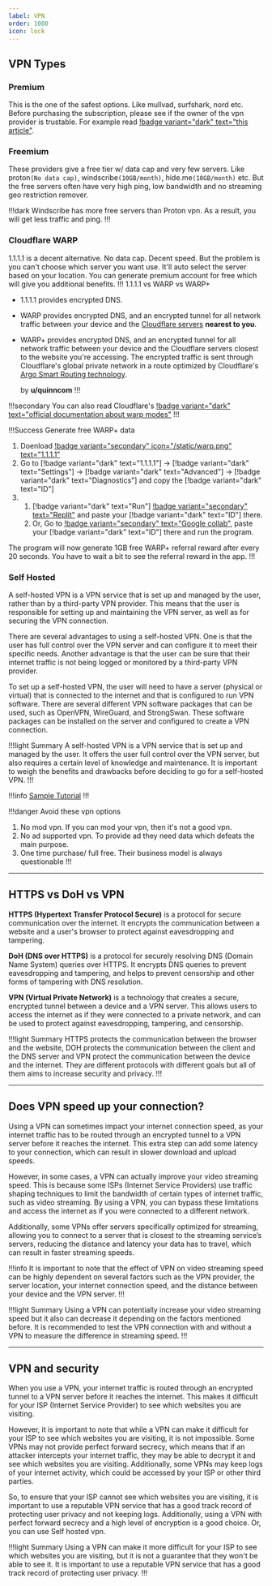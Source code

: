 ```yaml
---
label: VPN
order: 1000
icon: lock
---
```

## VPN Types

### Premium
This is the one of the safest options. Like mullvad, surfshark, nord etc. Before purchasing the subscription, please see if the owner of the vpn provider is trustable. For example read [!badge variant="dark" text="this article"](https://www.vpnmentor.com/blog/companies-secretly-own-dozens-vpns/).

### Freemium
These providers give a free tier w/ data cap and very few servers. Like proton`(No data cap)`, windscribe`(10GB/month)`, hide.me`(10GB/month)` etc. But the free servers often have very high ping, low bandwidth and no streaming geo restriction remover.

!!!dark
Windscribe has more free servers than Proton vpn. As a result, you will get less traffic and ping. 
!!!

### Cloudflare WARP

1.1.1.1 is a decent alternative. No data cap. Decent speed. But the problem is you can't choose which server you want use. It'll auto select the server based on your location. You can generate premium account for free which will give you additional benefits.
!!! 1.1.1.1 vs WARP vs WARP+
- 1.1.1.1 provides encrypted DNS.
- WARP provides encrypted DNS, and an encrypted tunnel for all network traffic between your device and the [Cloudflare servers](https://www.cloudflare.com/network/) **nearest to you**.
- WARP+ provides encrypted DNS, and an encrypted tunnel for all network traffic between your device and the Cloudflare servers closest to the website you're accessing. The encrypted traffic is sent through Cloudflare's global private network in a route optimized by Cloudflare's [Argo Smart Routing technology](https://www.cloudflare.com/products/argo-smart-routing/).

	by **u/quinncom**
!!!

!!!secondary You can also read Cloudflare's [!badge variant="dark" text="official documentation about warp modes"](https://developers.cloudflare.com/warp-client/warp-modes/)
!!!

!!!Success Generate free WARP+ data
1. Doenload [!badge variant="secondary" icon="/static/warp.png" text="1.1.1.1"](https://play.google.com/store/apps/details?id=com.cloudflare.onedotonedotonedotone)
2. Go to [!badge variant="dark" text="1.1.1.1"] → [!badge variant="dark" text="Settings"] → [!badge variant="dark" text="Advanced"] → [!badge variant="dark" text="Diagnostics"]  and copy the [!badge variant="dark" text="ID"]
3. 
	1. [!badge variant="dark" text="Run"] [!badge variant="secondary" text="Replit"](https://replit.com/@aliilapro/warp) and paste your [!badge variant="dark" text="ID"] there.
	2. Or, Go to [!badge variant="secondary" text="Google collab"](https://colab.research.google.com/github/TheCaduceus/WARP-UNLIMITED-ADVANCED/blob/main/ipynb/Colab.ipynb), paste your [!badge variant="dark" text="ID"] there and run the program.

The program will now generate 1GB free WARP+ referral reward after every 20 seconds. You have to wait a bit to see the referral reward in the app.
!!!

### Self Hosted

A self-hosted VPN is a VPN service that is set up and managed by the user, rather than by a third-party VPN provider. This means that the user is responsible for setting up and maintaining the VPN server, as well as for securing the VPN connection.

There are several advantages to using a self-hosted VPN. One is that the user has full control over the VPN server and can configure it to meet their specific needs. Another advantage is that the user can be sure that their internet traffic is not being logged or monitored by a third-party VPN provider.

To set up a self-hosted VPN, the user will need to have a server (physical or virtual) that is connected to the internet and that is configured to run VPN software. There are several different VPN software packages that can be used, such as OpenVPN, WireGuard, and StrongSwan. These software packages can be installed on the server and configured to create a VPN connection.

!!!light Summary
A self-hosted VPN is a VPN service that is set up and managed by the user. It offers the user full control over the VPN server, but also requires a certain level of knowledge and maintenance. It is important to weigh the benefits and drawbacks before deciding to go for a self-hosted VPN.
!!!

!!!info [Sample Tutorial](https://www.youtube.com/watch?v=E-CLtExRzX8)
!!!

!!!danger Avoid these vpn options
1. No mod vpn. If you can mod your vpn, then it's not a good vpn.
2. No ad supported vpn. To provide ad they need data which defeats the main purpose.
3. One time purchase/ full free. Their business model is always questionable
!!!
___

## HTTPS vs DoH vs VPN

**HTTPS (Hypertext Transfer Protocol Secure)** is a protocol for secure communication over the internet. It encrypts the communication between a website and a user's browser to protect against eavesdropping and tampering.

**DoH (DNS over HTTPS)** is a protocol for securely resolving DNS (Domain Name System) queries over HTTPS. It encrypts DNS queries to prevent eavesdropping and tampering, and helps to prevent censorship and other forms of tampering with DNS resolution.

**VPN (Virtual Private Network)** is a technology that creates a secure, encrypted tunnel between a device and a VPN server. This allows users to access the internet as if they were connected to a private network, and can be used to protect against eavesdropping, tampering, and censorship.

!!!light Summary
HTTPS protects the communication between the browser and the website, DOH protects the communication between the client and the DNS server and VPN protect the communication between the device and the internet. They are different protocols with different goals but all of them aims to increase security and privacy.
!!!

___

## Does VPN speed up your connection?

Using a VPN can sometimes impact your internet connection speed, as your internet traffic has to be routed through an encrypted tunnel to a VPN server before it reaches the internet. This extra step can add some latency to your connection, which can result in slower download and upload speeds.

However, in some cases, a VPN can actually improve your video streaming speed. This is because some ISPs (Internet Service Providers) use traffic shaping techniques to limit the bandwidth of certain types of internet traffic, such as video streaming. By using a VPN, you can bypass these limitations and access the internet as if you were connected to a different network.

Additionally, some VPNs offer servers specifically optimized for streaming, allowing you to connect to a server that is closest to the streaming service’s servers, reducing the distance and latency your data has to travel, which can result in faster streaming speeds.

!!!info
It is important to note that the effect of VPN on video streaming speed can be highly dependent on several factors such as the VPN provider, the server location, your internet connection speed, and the distance between your device and the VPN server.
!!!

!!!light Summary
Using a VPN can potentially increase your video streaming speed but it also can decrease it depending on the factors mentioned before. It is recommended to test the VPN connection with and without a VPN to measure the difference in streaming speed.
!!!

___

## VPN and security

When you use a VPN, your internet traffic is routed through an encrypted tunnel to a VPN server before it reaches the internet. This makes it difficult for your ISP (Internet Service Provider) to see which websites you are visiting.

However, it is important to note that while a VPN can make it difficult for your ISP to see which websites you are visiting, it is not impossible. Some VPNs may not provide perfect forward secrecy, which means that if an attacker intercepts your internet traffic, they may be able to decrypt it and see which websites you are visiting. Additionally, some VPNs may keep logs of your internet activity, which could be accessed by your ISP or other third parties.

So, to ensure that your ISP cannot see which websites you are visiting, it is important to use a reputable VPN service that has a good track record of protecting user privacy and not keeping logs. Additionally, using a VPN with perfect forward secrecy and a high level of encryption is a good choice. Or, you can use Self hosted vpn.

!!!light Summary
Using a VPN can make it more difficult for your ISP to see which websites you are visiting, but it is not a guarantee that they won't be able to see it. It is important to use a reputable VPN service that has a good track record of protecting user privacy.
!!!